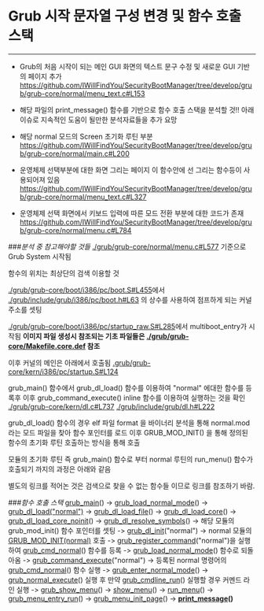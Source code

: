 # Grub 시작 문자열 구성 변경 및 함수 호출 스택
--------------------------------------------------------------------------

- Grub의 처음 시작이 되는 메인 GUI 화면의 텍스트 문구 수정 및 새로운 GUI 기반의 페이지 추가
https://github.com/IWillFindYou/SecurityBootManager/tree/develop/grub/grub-core/normal/menu_text.c#L153

- 해당 파일의 print_message() 함수를 기반으로 함수 호출 스택을 분석할 것!!
아래 이슈로 지속적인 도움이 될만한 분석자료들을 추가 요망

- 해당 normal 모드의 Screen 초기화 루틴 부분
https://github.com/IWillFindYou/SecurityBootManager/tree/develop/grub/grub-core/normal/main.c#L200

- 운영체제 선택부분에 대한 화면 그리는 페이지 이 함수안에 선 그리는 함수등이 사용되어져 있음
https://github.com/IWillFindYou/SecurityBootManager/tree/develop/grub/grub-core/normal/menu_text.c#L327

- 운영체제 선택 화면에서 키보드 입력에 따른 모드 전환 부분에 대한 코드가 존재
https://github.com/IWillFindYou/SecurityBootManager/tree/develop/grub/grub-core/normal/menu.c#L784

###*분석 중 참고해야할 것들*
[./grub/grub-core/normal/menu.c#L577](https://github.com/IWillFindYou/SecurityBootManager/tree/develop/grub/grub-core/normal/menu.c#L577)
기준으로 Grub System 시작됨

함수의 위치는 최상단의 검색 이용할 것

[./grub/grub-core/boot/i386/pc/boot.S#L455](https://github.com/IWillFindYou/SecurityBootManager/tree/develop/grub/grub-core/boot/i386/pc/boot.S#L455)에서
[./grub/include/grub/i386/pc/boot.h#L63](https://github.com/IWillFindYou/SecurityBootManager/tree/develop/grub/include/grub/i386/pc/boot.h#L63) 의 상수를 사용하여 점프하게 되는 커널 주소를 셋팅

[./grub/grub-core/boot/i386/pc/startup_raw.S#L285](https://github.com/IWillFindYou/SecurityBootManager/tree/develop/grub/grub-core/boot/i386/pc/startup_raw.S#L285)에서 multiboot_entry가 시작됨
**이미지 파일 생성시 참조되는 기초 파일들은 [./grub/grub-core/Makefile.core.def](https://github.com/IWillFindYou/SecurityBootManager/tree/develop/grub/grub-core/Makefile.core.def) 참조**

이후 커널의 메인은 아래에서 호출됨
[.grub/grub-core/kern/i386/pc/startup.S#L124](https://github.com/IWillFindYou/SecurityBootManager/tree/develop/grub/grub-core/kern/i386/pc/startup.S#L124)

grub_main() 함수에서 grub_dl_load() 함수를 이용하여 "normal" 에대한 함수를 등록후 이후 grub_command_execute() inline 함수를 이용하여 실행하는 것을 확인
[./grub/grub-core/kern/dl.c#L737](https://github.com/IWillFindYou/SecurityBootManager/tree/develop/grub/grub-core/kern/dl.c#L737)
[./grub/include/grub/dl.h#L222](https://github.com/IWillFindYou/SecurityBootManager/tree/develop/grub/include/grub/dl.h#L222)

 grub_dl_load() 함수의 경우 elf 파일 format 을 바이너리 분석을 통해
normal.mod 라는 모드 파일을 찾아 함수 포인터를 로드 이후 GRUB_MOD_INIT() 을 통해 정의된 함수의 초기화 루틴 호출하는 방식을 통해 호출

모듈의 초기화 루틴 즉 grub_main() 함수로 부터 normal 루틴의 run_menu() 함수가 호출되기 까지의 과정은 아래와 같음

별도의 링크를 적어논 것은 검색으로 찾을 수 없는 함수들 이므로 링크를 참조하기 바람.

###*함수 호출 스택*
[grub_main](https://github.com/IWillFindYou/SecurityBootManager/tree/develop/grub/grub-core/kern/main.c#L265)() -> [grub_load_normal_mode](https://github.com/IWillFindYou/SecurityBootManager/tree/develop/grub/grub-core/kern/main.c#L227)() -> [grub_dl_load("normal")](https://github.com/IWillFindYou/SecurityBootManager/tree/develop/grub/grub-core/kern/main.c#L230) -> [grub_dl_load_file](https://github.com/IWillFindYou/SecurityBootManager/tree/develop/grub/grub-core/kern/dl.c#L684)() ->
[grub_dl_load_core](https://github.com/IWillFindYou/SecurityBootManager/tree/develop/grub/grub-core/kern/dl.c#L664)() -> [grub_dl_load_core_noinit](https://github.com/IWillFindYou/SecurityBootManager/tree/develop/grub/grub-core/kern/dl.c#L598)() -> [grub_dl_resolve_symbols](https://github.com/IWillFindYou/SecurityBootManager/tree/develop/grub/grub-core/kern/dl.c#L330)() ->
해당 모듈의 grub_mod_init() 함수 포인터를 셋팅 ->
[grub_dl_init](https://github.com/IWillFindYou/SecurityBootManager/tree/develop/grub/include/grub/dl.h#L222)("normal") -> normal 모듈의 [GRUB_MOD_INIT(normal)](https://github.com/IWillFindYou/SecurityBootManager/tree/develop/grub/grub-core/normal/main.c#L524) 호출 ->
[grub_register_command](https://github.com/IWillFindYou/SecurityBootManager/tree/develop/grub/grub-core/normal/main.c#L556)("normal")을 실행하여 [grub_cmd_normal](https://github.com/IWillFindYou/SecurityBootManager/tree/develop/grub/grub-core/normal/main.c#L314)() 함수를 등록 ->
[grub_load_normal_mode](https://github.com/IWillFindYou/SecurityBootManager/tree/develop/grub/grub-core/kern/main.c#L227)() 함수로 되돌아옴 -> [grub_command_execute](https://github.com/IWillFindYou/SecurityBootManager/tree/develop/grub/grub-core/kern/main.c#L237)("normal") ->
등록된 normal 명령어의 [grub_cmd_normal](https://github.com/IWillFindYou/SecurityBootManager/tree/develop/grub/grub-core/normal/main.c#L344)() 함수 실행 -> [grub_enter_normal_mode](https://github.com/IWillFindYou/SecurityBootManager/tree/develop/grub/grub-core/normal/main.c#L299)() ->
[grub_normal_execute](https://github.com/IWillFindYou/SecurityBootManager/tree/develop/grub/grub-core/normal/main.c#L260)() 실행 후 만약 [grub_cmdline_run](https://github.com/IWillFindYou/SecurityBootManager/tree/develop/grub/grub-core/normal/main.c#L457)() 실행할 경우 커멘드 라인 실행 ->
[grub_show_menu](https://github.com/IWillFindYou/SecurityBootManager/tree/develop/grub/grub-core/normal/menu.c#L887)() -> [show_menu](https://github.com/IWillFindYou/SecurityBootManager/tree/develop/grub/grub-core/normal/menu.c#L856)() ->
[run_menu](https://github.com/IWillFindYou/SecurityBootManager/tree/develop/grub/grub-core/normal/menu.c#L577)() -> [grub_menu_entry_run](https://github.com/IWillFindYou/SecurityBootManager/tree/develop/grub/grub-core/normal/menu_entry.c#L1228)() -> [grub_menu_init_page](https://github.com/IWillFindYou/SecurityBootManager/tree/develop/grub/grub-core/normal/menu_text.c#L327)() -> **[print_message](https://github.com/IWillFindYou/SecurityBootManager/tree/develop/grub/grub-core/normal/menu_text.c#L153)()**
